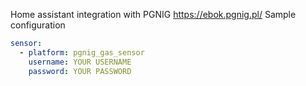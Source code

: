 Home assistant integration with PGNIG https://ebok.pgnig.pl/
Sample configuration

```yaml
sensor:
  - platform: pgnig_gas_sensor
    username: YOUR USERNAME
    password: YOUR PASSWORD
```
